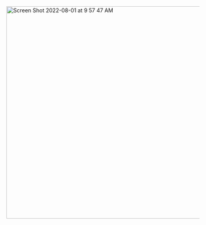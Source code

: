 <img width="554" alt="Screen Shot 2022-08-01 at 9 57 47 AM" src="https://user-images.githubusercontent.com/7215090/182202969-0a5a793e-4a4e-486f-a7f2-99a631692d2f.png">
